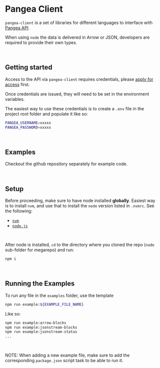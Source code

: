 # Pangea Client

`pangea-client` is a set of libraries for different languages to interface with [Pangea API](https://docs.pangea.foundation/).

When using `node` the data is delivered in Arrow or JSON, developers are required to provide their own types.

<br>

## Getting started

Access to the API via `pangea-client` requires credentials, please [apply for access](https://pangea.foundation/get-access) first.

Once credentials are issued, they will need to be set in the environment variables.

The easiest way to use these credentials is to create a `.env` file in the project root folder and populate it like so:

```sh
PANGEA_USERNAME=xxxxx
PANGEA_PASSWORD=xxxxx
```

<br>

## Examples

Checkout the github repository separately for example code.

<br>

## Setup

Before proceeding, make sure to have node installed **globally**.
Easiest way is to install `nvm`, and use that to install the `node` version listed in `.nvmrc`. See the following:

- [`nvm`](https://github.com/nvm-sh/nvm/blob/master/README.md)
- [`node.js` ](https://nodejs.org/en/learn/getting-started/introduction-to-nodejs)

<br>

After node is installed, `cd` to the directory where you cloned the repo (`node` sub-folder for megarepo) and run:

```sh
npm i
```

<br>

## Running the Examples

To run any file in the `examples` folder, use the template

```sh
npm run example:${EXAMPLE_FILE_NAME}
```

Like so:

```sh
npm run example:arrow-blocks
npm run example:jsonstream-blocks
npm run example:jsonstream-status
...
```

<br>

NOTE: When adding a new example file, make sure to add the corresponding `package.json` script task to be able to run it.
